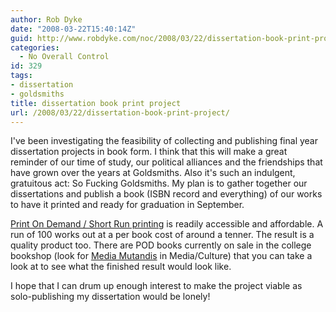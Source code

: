 ```yaml
---
author: Rob Dyke
date: "2008-03-22T15:40:14Z"
guid: http://www.robdyke.com/noc/2008/03/22/dissertation-book-print-project/
categories:
  - No Overall Control
id: 329
tags:
- dissertation
- goldsmiths
title: dissertation book print project
url: /2008/03/22/dissertation-book-print-project/
---
```

I've been investigating the feasibility of collecting and publishing final year dissertation projects in book form. I think that this will make a great reminder of our time of study, our political alliances and the friendships that have grown over the years at Goldsmiths. Also it's such an indulgent, gratuitous act: So Fucking Goldsmiths. My plan is to gather together our dissertations and publish a book (ISBN record and everything) of our works to have it printed and ready for graduation in September.

[Print On Demand / Short Run printing](http://www.openmute.org/pod/?PAGE=podservices "openmute") is readily accessible and affordable. A run of 100 works out at a per book cost of around a tenner. The result is a quality product too. There are POD books currently on sale in the college bookshop (look for [Media Mutandis](http://publication.nodel.org/ "node.l website") in Media/Culture) that you can take a look at to see what the finished result would look like.

I hope that I can drum up enough interest to make the project viable as solo-publishing my dissertation would be lonely!
